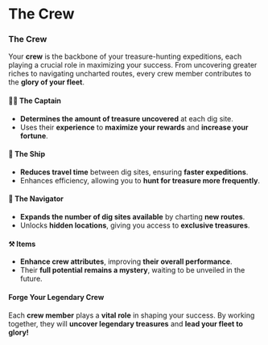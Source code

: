 # The Crew

### **The Crew**

Your **crew** is the backbone of your treasure-hunting expeditions, each playing a crucial role in maximizing your success. From uncovering greater riches to navigating uncharted routes, every crew member contributes to the **glory of your fleet**.

#### **🏴‍☠️ The Captain**

* **Determines the amount of treasure uncovered** at each dig site.
* Uses their **experience** to **maximize your rewards** and **increase your fortune**.

#### **🚢 The Ship**

* **Reduces travel time** between dig sites, ensuring **faster expeditions**.
* Enhances efficiency, allowing you to **hunt for treasure more frequently**.

#### **🧭 The Navigator**

* **Expands the number of dig sites available** by charting **new routes**.
* Unlocks **hidden locations**, giving you access to **exclusive treasures**.

#### **⚒️ Items**

* **Enhance crew attributes**, improving **their overall performance**.
* Their **full potential remains a mystery**, waiting to be unveiled in the future.

#### **Forge Your Legendary Crew**

Each **crew member** plays a **vital role** in shaping your success. By working together, they will **uncover legendary treasures** and **lead your fleet to glory!**
